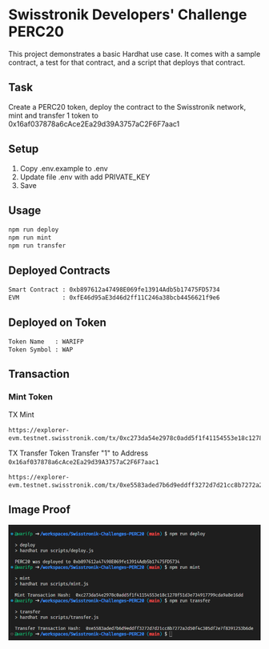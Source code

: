 # Swisstronik Developers' Challenge PERC20

This project demonstrates a basic Hardhat use case. It comes with a sample contract, a test for that contract, and a script that deploys that contract.

## Task

Create a PERC20 token, deploy the contract to the Swisstronik network, mint and transfer 1 token to 0x16af037878a6cAce2Ea29d39A3757aC2F6F7aac1

## Setup

1. Copy .env.example to .env
2. Update file .env with add PRIVATE_KEY
3. Save

## Usage

```shell
npm run deploy
npm run mint
npm run transfer
```

## Deployed Contracts

```
Smart Contract : 0xb897612a47498E069fe13914Adb5b17475FD5734
EVM            : 0xfE46d95aE3d46d2ff11C246a38bcb4456621f9e6
```

## Deployed on Token

```
Token Name   : WARIFP
Token Symbol : WAP
```

## Transaction

### Mint Token

TX Mint

```
https://explorer-evm.testnet.swisstronik.com/tx/0xc273da54e2978c0add5f1f41154553e18c1278f51d3e734917799cda9a8e16dd
```

TX Transfer
Token Transfer "1" to Address ```0x16af037878a6cAce2Ea29d39A3757aC2F6F7aac1```

```
https://explorer-evm.testnet.swisstronik.com/tx/0xe5583aded7b6d9eddff3272d7d21cc8b7272a2d50f4c305df2e7f8391253b6de
```

## Image Proof

![Proof](proof_image.png)
